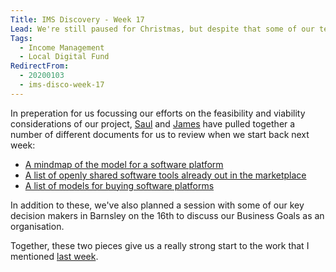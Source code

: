 ```yaml
---
Title: IMS Discovery - Week 17
Lead: We're still paused for Christmas, but despite that some of our team have still been busy.
Tags:
  - Income Management
  - Local Digital Fund
RedirectFrom:
  - 20200103
  - ims-disco-week-17
---
```


In preperation for us focussing our efforts on the feasibility and viability considerations of our project, [Saul](https://twitter.com/saulcozens) and [James](https://twitter.com/floppy) have pulled together a number of different documents for us to review when we start back next week:

* [A mindmap of the model for a software platform](https://miro.com/app/board/o9J_kvxjiRY=/)
* [A list of openly shared software tools already out in the marketplace](https://docs.google.com/spreadsheets/d/1F91HlWR8X5a8EvEPLfEAGweyi2LzQNSqhORLVoluokk/)
* [A list of models for buying software platforms](https://docs.google.com/spreadsheets/d/1bHIl5p3YlAVhJ4OMx4DXVo0oT8SPoMxQWbxno8BCkt8/)

In addition to these, we've also planned a session with some of our key decision makers in Barnsley on the 16th to discuss our Business Goals as an organisation. 

Together, these two pieces give us a really strong start to the work that I mentioned [last week](/20191227).